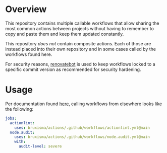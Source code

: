 # Overview

This repository contains multiple callable workflows that allow sharing the
most common actions between projects without having to remember to copy and
paste them and keep them updated constantly.

This repository *does not* contain composite actions. Each of those are instead
placed into their own repository and in some cases called by the workflows
found here.

For security reasons, [renovatebot](https://github.com/renovatebot/renovate) is
used to keep workflows locked to a specific commit version as recommended for
security hardening.

# Usage

Per documentation found [here][1], calling workflows from elsewhere looks like
the following:

```yaml
jobs:
  actionlint:
    uses: bruxisma/actions/.github/workflows/actionlint.yml@main
  node.audit:
    uses: bruxisma/actions/.github/workflows/node.audit.yml@main
    with:
      audit-level: severe
```

[1]: https://docs.github.com/en/actions/using-workflows/reusing-workflows#calling-a-reusable-workflow
